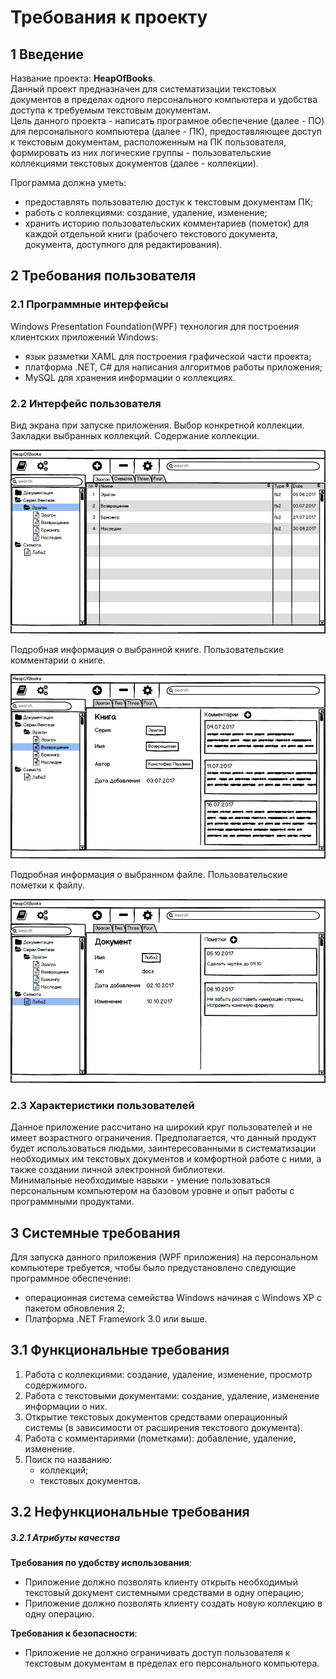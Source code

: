 # **Требования к проекту**

## **1 Введение**

Название проекта: **HeapOfBooks**.  
Данный проект предназначен для систематизации текстовых документов в пределах одного персонального компьютера и удобства доступа к требуемым текстовым документам.  
Цель данного проекта - написать програмное обеспечение (далее - ПО) для персонального компьютера (далее - ПК), предоставляющее доступ к текстовым документам, расположенным на ПК пользователя, формировать из них логические группы - пользовательские коллекциями текстовых документов (далее - коллекции).

Программа должна уметь:
- предоставлять пользователю достук к текстовым документам ПК;
- работь с коллекциями: создание, удаление, изменение;
- хранить историю пользовательских комментариев (пометок) для каждой отдельной книги (рабочего текстового документа, документа, доступного для редактирования). 

## **2 Требования пользователя**

### **2.1 Программные интерфейсы**

Windows  Presentation  Foundation(WPF) технология для построения клиентских приложений Windows:

- язык разметки XAML для построения графической части проекта;
- платформа .NET, C# для написания алгоритмов работы приложения;
- MySQL для хранения информации о коллекциях.
### **2.2 Интерфейс пользователя**

Вид экрана при запуске приложения. Выбор конкретной коллекции. Закладки выбранных коллекций. Содержание коллекции.  

![](Mockup/Main.png)

Подробная информация о выбранной книге. Пользовательские комментарии о книге.   

![](Mockup/InfoBook.png)

Подробная информация о выбранном файле. Пользовательские пометки к файлу.   

![](Mockup/InfoFile.png)

### **2.3 Характеристики пользователей**

Данное приложение рассчитано на широкий круг пользователей и не имеет возрастного ограничения. Предполагается, что данный продукт будет использоваться людьми, заинтересованными в систематизации необходимых им текстовых документов и комфортной работе с ними, а также создании личной электронной библиотеки.   
Минимальные необходимые навыки - умение пользоваться персональным компьютером на базовом уровне и опыт работы с программными продуктами.

## **3 Системные требования**

Для запуска данного приложения (WPF приложения) на персональном компьютере требуется, чтобы было предустановлено следующие программное обеспечение:

- операционная система семейства Windows начиная с Windows XP с пакетом обновления 2;
- Платформа .NET Framework 3.0 или выше.
## **3.1 Функциональные требования**

1. Работа с коллекциями: создание, удаление, изменение, просмотр содержимого.
2. Работа с текстовыми документами: создание, удаление, изменение информации о них.
3. Открытие текстовых документов средствами операционный системы (в зависимости от расширения текстового документа).
4. Работа с комментариями (пометками): добавление, удаление, изменение.
5. Поиск по названию:
    - коллекций;
    - текстовых документов.

## **3.2 Нефункциональные требования**
##### **3.2.1 Атрибуты качества**

**Требования по удобству использования**:
- Приложение должно позволять клиенту открыть необходимый текстовый документ системными средствами в одну операцию;
- Приложение должно позволять клиенту создать новую коллекцию в одну операцию.

**Требования к безопасности**:
- Приложение не должно ограничивать доступ пользователя к текстовым документам в пределах его персонального компьютера.
